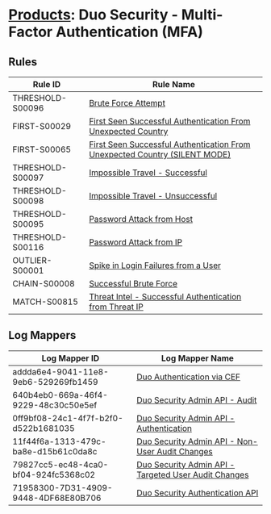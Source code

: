 # [Products](README.md): Duo Security - Multi-Factor Authentication (MFA)

## Rules

|Rule ID|Rule Name|
|----|----|
|THRESHOLD-S00096|[Brute Force Attempt](../rules/THRESHOLD-S00096.md)|
|FIRST-S00029|[First Seen Successful Authentication From Unexpected Country](../rules/FIRST-S00029.md)|
|FIRST-S00065|[First Seen Successful Authentication From Unexpected Country (SILENT MODE)](../rules/FIRST-S00065.md)|
|THRESHOLD-S00097|[Impossible Travel - Successful](../rules/THRESHOLD-S00097.md)|
|THRESHOLD-S00098|[Impossible Travel - Unsuccessful](../rules/THRESHOLD-S00098.md)|
|THRESHOLD-S00095|[Password Attack from Host](../rules/THRESHOLD-S00095.md)|
|THRESHOLD-S00116|[Password Attack from IP](../rules/THRESHOLD-S00116.md)|
|OUTLIER-S00001|[Spike in Login Failures from a User](../rules/OUTLIER-S00001.md)|
|CHAIN-S00008|[Successful Brute Force](../rules/CHAIN-S00008.md)|
|MATCH-S00815|[Threat Intel - Successful Authentication from Threat IP](../rules/MATCH-S00815.md)|


## Log Mappers

|Log Mapper ID|Log Mapper Name|
|----|----|
|addda6e4-9041-11e8-9eb6-529269fb1459|[Duo Authentication via CEF](../mappings/addda6e4-9041-11e8-9eb6-529269fb1459.md)|
|640b4eb0-669a-46f4-9229-48c30c50e5ef|[Duo Security Admin API - Audit](../mappings/640b4eb0-669a-46f4-9229-48c30c50e5ef.md)|
|0ff9bf08-24c1-4f7f-b2f0-d522b1681035|[Duo Security Admin API - Authentication](../mappings/0ff9bf08-24c1-4f7f-b2f0-d522b1681035.md)|
|11f44f6a-1313-479c-ba8e-d15b61c0da8c|[Duo Security Admin API - Non-User Audit Changes](../mappings/11f44f6a-1313-479c-ba8e-d15b61c0da8c.md)|
|79827cc5-ec48-4ca0-bf04-924fc5368c02|[Duo Security Admin API - Targeted User Audit Changes](../mappings/79827cc5-ec48-4ca0-bf04-924fc5368c02.md)|
|71958300-7D31-4909-9448-4DF68E80B706|[Duo Security Authentication API](../mappings/71958300-7D31-4909-9448-4DF68E80B706.md)|


